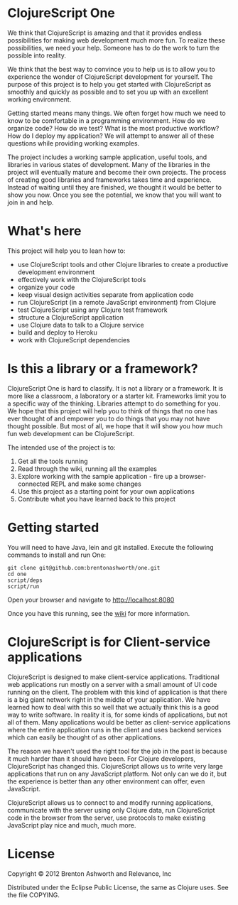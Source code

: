 # ClojureScript One

We think that ClojureScript is amazing and that it provides endless
possibilities for making web development much more fun. To realize
these possibilities, we need your help. Someone has to do the work to
turn the possible into reality.

We think that the best way to convince you to help us is to allow you
to experience the wonder of ClojureScript development for
yourself. The purpose of this project is to help you get started with
ClojureScript as smoothly and quickly as possible and to set you up
with an excellent working environment.

Getting started means many things. We often forget how much we need to
know to be comfortable in a programming environment. How do we
organize code? How do we test? What is the most productive workflow?
How do I deploy my application? We will attempt to answer all of these
questions while providing working examples.

The project includes a working sample application, useful tools, and
libraries in various states of development. Many of the libraries in
the project will eventually mature and become their own projects. The
process of creating good libraries and frameworks takes time and
experience. Instead of waiting until they are finished, we thought it
would be better to show you now. Once you see the potential, we know
that you will want to join in and help.

# What's here

This project will help you to lean how to:

* use ClojureScript tools and other Clojure libraries to create a
  productive development environment
* effectively work with the ClojureScript tools
* organize your code
* keep visual design activities separate from application code
* run ClojureScript (in a remote JavaScript environment) from
  Clojure
* test ClojureScript using any Clojure test framework
* structure a ClojureScript application
* use Clojure data to talk to a Clojure service
* build and deploy to Heroku
* work with ClojureScript dependencies

# Is this a library or a framework?

ClojureScript One is hard to classify. It is not a library or a
framework. It is more like a classroom, a laboratory or a starter
kit. Frameworks limit you to a specific way of the thinking. Libraries
attempt to do something for you. We hope that this project will help
you to think of things that no one has ever thought of and empower you
to do things that you may not have thought possible. But most of all,
we hope that it will show you how much fun web development can be
ClojureScript.

The intended use of the project is to:

1) Get all the tools running
2) Read through the wiki, running all the examples
3) Explore working with the sample application - fire up a
browser-connected REPL and make some changes
3) Use this project as a starting point for your own applications
4) Contribute what you have learned back to this project

# Getting started

You will need to have Java, lein and git installed. Execute the
following commands to install and run One:

    git clone git@github.com:brentonashworth/one.git
    cd one
    script/deps
    script/run

Open your browser and navigate to
[http://localhost:8080](http://localhost:8080)

Once you have this running, see the
[wiki](https://github.com/brentonashworth/one/wiki) for more
information.

# ClojureScript is for Client-service applications

ClojureScript is designed to make client-service
applications. Traditional web applications run mostly on a server with
a small amount of UI code running on the client. The problem with this
kind of application is that there is a big giant network right in the
middle of your application. We have learned how to deal with this so
well that we actually think this is a good way to write
software. In reality it is, for some kinds of applications, but
not all of them. Many applications would be better as client-service
applications where the entire application runs in the client and uses
backend services which can easily be thought of as other applications.

The reason we haven't used the right tool for the job in the past is
because it much harder than it should have been. For Clojure
developers, ClojureScript has changed this. ClojureScript allows us to
write very large applications that run on any JavaScript platform. Not
only can we do it, but the experience is better than any other
environment can offer, even JavaScript.

ClojureScript allows us to connect to and modify running
applications, communicate with the server using only Clojure data, run
ClojureScript code in the browser from the server, use protocols to
make existing JavaScript play nice and much, much more.

# License

Copyright © 2012 Brenton Ashworth and Relevance, Inc

Distributed under the Eclipse Public License, the same as Clojure uses. See the file COPYING.

[wiki]: https://github.com/brentonashworth/one/wiki
